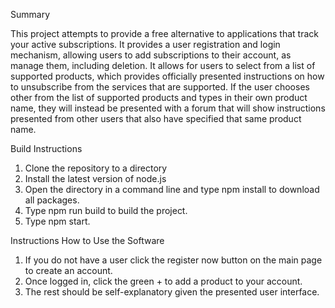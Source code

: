Summary

This project attempts to provide a free alternative to applications that track your active subscriptions. It provides a user registration and login mechanism, allowing users to add subscriptions to their account, as manage them, including deletion. It allows for users to select from a list of supported products, which provides officially presented instructions on how to unsubscribe from the services that are supported. If the user chooses other from the list of supported products and types in their own product name, they will instead be presented with a forum that will show instructions presented from other users that also have specified that same product name.

Build Instructions

1. Clone the repository to a directory
2. Install the latest version of node.js
3. Open the directory in a command line and type npm install to download all packages.
4. Type npm run build to build the project.
5. Type npm start.

Instructions How to Use the Software
1. If you do not have a user click the register now button on the main page to create an account.
2. Once logged in, click the green + to add a product to your account.
3. The rest should be self-explanatory given the presented user interface.


